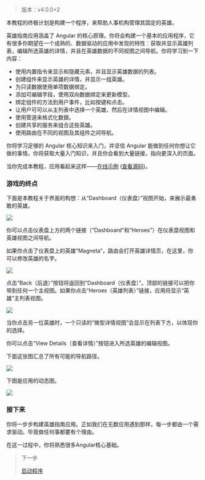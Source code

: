 > 版本：v4.0.0+2

本教程的终极计划是构建一个程序，来帮助人事机构管理其固定的英雄。

英雄指南应用涵盖了 Angular 的核心原理。你将会构建一个基本的应用程序，它有很多你期望在一个成熟的、数据驱动的应用中发现的特性：获取并显示英雄列表，编辑所选英雄的详情，并且在英雄数据的不同视图之间导航。你将学习到一下内容：

* 使用内置指令来显示和隐藏元素，并且显示英雄数据的列表。
* 创建组件来显示英雄的详情，并显示一组英雄。
* 为只读数据使用单项数据绑定。
* 添加可编辑字段，使用双向数据绑定来更新模型。
* 绑定组件的方法到用户事件，比如按键和点击。
* 让用户可可以从主列表中选择一个英雄，然后在详情视图中编辑。
* 使用管道来格式化数据。
* 创建共享的服务来组合这些英雄。
* 使用路由在不同的视图及其组件之间导航。

你将学习足够的 Angular 核心知识来入门，并坚信 Angular 能做到任何你想让它做的事情。你将获取大量入门知识，并且你会看到大量链接，指向更深入的页面。

当你完成本教程，应用看起来这样——[在线示例](https://webdev.dartlang.org/examples/toh-6/) ([查看源码](https://github.com/angular-examples/toh-6/tree/master))。

### 游戏的终点

下面是本教程关于界面的构想：从“Dashboard（仪表盘）”视图开始，来展示最勇敢的英雄。

![](http://upload-images.jianshu.io/upload_images/892968-4d0abd609272e5c1.png?imageMogr2/auto-orient/strip%7CimageView2/2/w/1240)

你可以点击仪表盘上方的两个链接（“Dashboard”和“Heroes”）在仪表盘视图和英雄视图之间导航。

如果你点击了仪表盘上的英雄“Magneta”，路由会打开英雄详情页，在这里，你可以修改英雄的名字。

![](http://upload-images.jianshu.io/upload_images/892968-a80ceceaddab266f.png?imageMogr2/auto-orient/strip%7CimageView2/2/w/1240)

点击“Back（后退）”按钮将返回到“Dashboard（仪表盘）”。顶部的链接可以把你带到任何一个主视图。如果你点击“Heroes（英雄列表）”链接，应用将显示“英雄”主列表视图。

![](http://upload-images.jianshu.io/upload_images/892968-e794b0e9a40b4ef0.png?imageMogr2/auto-orient/strip%7CimageView2/2/w/1240)

当你点击另一位英雄时，一个只读的“微型详情视图”会显示在列表下方，以体现你的选择。

你可以点击“View Details（查看详情）”按钮进入所选英雄的编辑视图。

下面这张图汇总了所有可能的导航路径。

![](http://upload-images.jianshu.io/upload_images/892968-09ab39f2df3c2f41.png?imageMogr2/auto-orient/strip%7CimageView2/2/w/1240)

下图是应用的动态图。

![](http://upload-images.jianshu.io/upload_images/892968-736c9584dcd8551c.gif?imageMogr2/auto-orient/strip)

### 接下来

你将一步步构建英雄指南应用。正如我们在无数应用遇到那样，每一步都由一个需求驱动。毕竟做任何事都要有个理由。

在这一过程中，你将熟悉很多Angular核心基础。

> 下一步
>
> [启动程序](启动程序.md)

